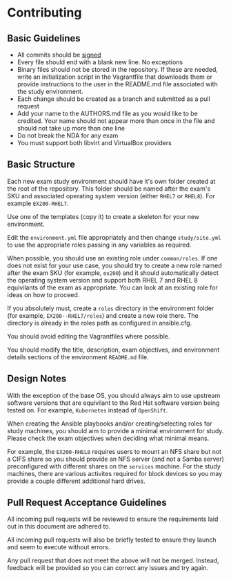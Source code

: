 # Contributing

## Basic Guidelines

* All commits should be [signed](https://help.github.com/en/articles/managing-commit-signature-verification)
* Every file should end with a blank new line. No exceptions
* Binary files should not be stored in the repository. If these are needed, write an initialization script in the Vagrantfile that downloads them or provide instructions to the user in the README.md file associated with the study environment.
* Each change should be created as a branch and submitted as a pull request
* Add your name to the AUTHORS.md file as you would like to be credited. Your name should not appear more than once in the file and should not take up more than one line
* Do not break the NDA for any exam
* You must support both libvirt and VirtualBox providers

## Basic Structure

Each new exam study environment should have it's own folder created at the root of the repository. This folder should be named after the exam's SKU and associated operating system version (either `RHEL7` or `RHEL8`). For example `EX200-RHEL7`.

Use one of the templates (copy it) to create a skeleton for your new environment.

Edit the `environment.yml` file appropriately and then change `study/site.yml` to use the appropriate roles passing in any variables as required.

When possible, you should use an existing role under `common/roles`. If one does not exist for your use case, you should try to create a new role named after the exam SKU (for example, `ex200`) and it should automatically detect the operating system version and support both RHEL 7 and RHEL 8 equivilants of the exam as appropriate. You can look at an existing role for ideas on how to proceed.

If you absolutely must, create a `roles` directory in the environment folder (for example, `EX200--RHEL7/roles`) and create a new role there. The directory is already in the roles path as configured in ansible.cfg.

You should avoid editing the Vagrantfiles where possible.

You should modify the title, description, exam objectives, and environment details sections of the environment `README.md` file.

## Design Notes

With the exception of the base OS, you should always aim to use upstream software versions that are equivilant to the Red Hat software version being tested on. For example, `Kubernetes` instead of `OpenShift`.

When creating the Ansible playbooks and/or creating/selecting roles for study machines, you should aim to provide a minimal environment for study. Please check the exam objectives when deciding what minimal means.

For example, the `EX200-RHEL8` requires users to mount an NFS share but not a CIFS share so you should provide an NFS server (and not a Samba server) preconfigured with different shares on the `services` machine. For the study machines, there are various activites required for block devices so you may provide a couple different additional hard drives.

## Pull Request Acceptance Guidelines

All incoming pull requests will be reviewed to ensure the requirements laid out in this document are adhered to.

All incoming pull requests will also be briefly tested to ensure they launch and seem to execute without errors.

Any pull request that does not meet the above will not be merged. Instead, feedback will be provided so you can correct any issues and try again.
